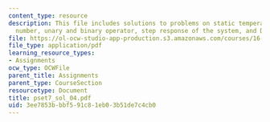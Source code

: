```yaml
---
content_type: resource
description: This file includes solutions to problems on static temperature, Mach
  number, unary and binary operator, step response of the system, and Duhamel's?integral.
file: https://ol-ocw-studio-app-production.s3.amazonaws.com/courses/16-01-unified-engineering-i-ii-iii-iv-fall-2005-spring-2006/3ee7853bbbf591c81eb03b51de7c4cb0_pset7_sol_04.pdf
file_type: application/pdf
learning_resource_types:
- Assignments
ocw_type: OCWFile
parent_title: Assignments
parent_type: CourseSection
resourcetype: Document
title: pset7_sol_04.pdf
uid: 3ee7853b-bbf5-91c8-1eb0-3b51de7c4cb0
---
```

